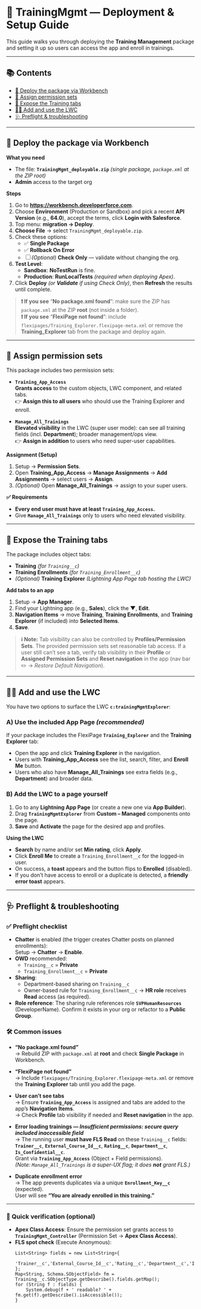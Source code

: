 # 🧭 TrainingMgmt — **Deployment & Setup Guide**

This guide walks you through deploying the **Training Management** package and setting it up so users can access the app and enroll in trainings.

---

## 📚 Contents

- [🚀 Deploy the package via Workbench](#-deploy-the-package-via-workbench)
- [🔐 Assign permission sets](#-assign-permission-sets)
- [🧩 Expose the Training tabs](#-expose-the-training-tabs)
- [🧑‍💻 Add and use the LWC](#-add-and-use-the-lwc)
- [🩺 Preflight & troubleshooting](#-preflight--troubleshooting)

---

## 🚀 Deploy the package via Workbench

**What you need**

- The file: **`TrainingMgmt_deployable.zip`** _(single package, `package.xml` at the ZIP root)_
- **Admin** access to the target org

**Steps**

1. Go to **https://workbench.developerforce.com**.
2. Choose **Environment** (Production or Sandbox) and pick a recent **API Version** (e.g., **64.0**), accept the terms, click **Login with Salesforce**.
3. Top menu: **migration → Deploy**.
4. **Choose File** → select `TrainingMgmt_deployable.zip`.
5. Check these options:
   - ✅ **Single Package**
   - ✅ **Rollback On Error**
   - ☐ _(Optional)_ **Check Only** — validate without changing the org.
6. **Test Level**:
   - **Sandbox**: **NoTestRun** is fine.
   - **Production**: **RunLocalTests** _(required when deploying Apex)_.
7. Click **Deploy** _(or **Validate** if using Check Only)_, then **Refresh** the results until complete.

> **❗ If you see** “**No package.xml found**”: make sure the ZIP has `package.xml` at the ZIP **root** (not inside a folder).  
> **❗ If you see** “**FlexiPage not found**”: include `flexipages/Training_Explorer.flexipage-meta.xml` or remove the **Training_Explorer** tab from the package and deploy again.

---

## 🔐 Assign permission sets

This package includes two permission sets:

- **`Training_App_Access`**  
  **Grants access** to the custom objects, LWC component, and related tabs.  
  👉 **Assign this to all users** who should use the Training Explorer and enroll.

- **`Manage_All_Trainings`**  
  **Elevated visibility** in the LWC (super user mode): can see all training fields (incl. **Department**); broader management/ops view.  
  👉 **Assign in addition** to users who need super-user capabilities.

**Assignment (Setup)**

1. Setup → **Permission Sets**.
2. Open **Training_App_Access** → **Manage Assignments** → **Add Assignments** → select users → **Assign**.
3. _(Optional)_ Open **Manage_All_Trainings** → assign to your super users.

**✅ Requirements**

- **Every end user must have at least `Training_App_Access`.**
- Give **`Manage_All_Trainings`** only to users who need elevated visibility.

---

## 🧩 Expose the Training tabs

The package includes object tabs:

- **Training** _(for `Training__c`)_
- **Training Enrollments** _(for `Training_Enrollment__c`)_
- _(Optional)_ **Training Explorer** _(Lightning App Page tab hosting the LWC)_

**Add tabs to an app**

1. Setup → **App Manager**.
2. Find your Lightning app (e.g., **Sales**), click the **▼**, **Edit**.
3. **Navigation Items** → move **Training**, **Training Enrollments**, and **Training Explorer** (if included) into **Selected Items**.
4. **Save**.

> **ℹ️ Note:** Tab visibility can also be controlled by **Profiles/Permission Sets**. The provided permission sets set reasonable tab access. If a user still can’t see a tab, verify tab visibility in their **Profile** or **Assigned Permission Sets** and **Reset navigation** in the app (nav bar ✏️ → _Restore Default Navigation_).

---

## 🧑‍💻 Add and use the LWC

You have two options to surface the LWC **`c:trainingMgmtExplorer`**:

### A) Use the included App Page _(recommended)_

If your package includes the FlexiPage **`Training_Explorer`** and the **Training Explorer** tab:

- Open the app and click **Training Explorer** in the navigation.
- Users with **Training_App_Access** see the list, search, filter, and **Enroll Me** button.
- Users who also have **Manage_All_Trainings** see extra fields (e.g., **Department**) and broader data.

### B) Add the LWC to a page yourself

1. Go to any **Lightning App Page** (or create a new one via **App Builder**).
2. Drag **`TrainingMgmtExplorer`** from **Custom – Managed** components onto the page.
3. **Save** and **Activate** the page for the desired app and profiles.

**Using the LWC**

- **Search** by name and/or set **Min rating**, click **Apply**.
- Click **Enroll Me** to create a `Training_Enrollment__c` for the logged-in user.
- On success, a **toast** appears and the button flips to **Enrolled** (disabled).
- If you don’t have access to enroll or a duplicate is detected, a **friendly error toast** appears.

---

## 🩺 Preflight & troubleshooting

### ✅ Preflight checklist

- **Chatter** is enabled (the trigger creates Chatter posts on planned enrollments):  
  Setup → **Chatter** → **Enable**.
- **OWD** recommended:
  - `Training__c` = **Private**
  - `Training_Enrollment__c` = **Private**
- **Sharing**:
  - Department-based sharing on `Training__c`
  - Owner-based rule for `Training_Enrollment__c` → **HR role** receives **Read** access (as required).
- **Role reference**: The sharing rule references role **`SVPHumanResources`** (DeveloperName). Confirm it exists in your org or refactor to a **Public Group**.

### 🛠 Common issues

- **“No package.xml found”**  
  → Rebuild ZIP with `package.xml` at **root** and check **Single Package** in Workbench.

- **“FlexiPage not found”**  
  → Include `flexipages/Training_Explorer.flexipage-meta.xml` or remove the **Training Explorer** tab until you add the page.

- **User can’t see tabs**  
  → Ensure **`Training_App_Access`** is assigned and tabs are added to the app’s **Navigation Items**.  
  → Check **Profile** tab visibility if needed and **Reset navigation** in the app.

- **Error loading trainings — _Insufficient permissions: secure query included inaccessible field_**  
  → The running user **must have FLS Read** on these `Training__c` fields:  
  **`Trainer__c`**, **`External_Course_Id__c`**, **`Rating__c`**, **`Department__c`**, **`Is_Confidential__c`**.  
  Grant via **`Training_App_Access`** (Object + Field permissions).  
  _(Note: `Manage_All_Trainings` is a super-UX flag; it does **not** grant FLS.)_

- **Duplicate enrollment error**  
  → The app prevents duplicates via a unique **`Enrollment_Key__c`** (expected).  
  User will see **“You are already enrolled in this training.”**

---

### 🧪 Quick verification (optional)

- **Apex Class Access**: Ensure the permission set grants access to **`TrainingMgmt_Controller`** (Permission Set → **Apex Class Access**).
- **FLS spot check** (Execute Anonymous):
  ```apex
  List<String> fields = new List<String>{
      'Trainer__c','External_Course_Id__c','Rating__c','Department__c','Is_Confidential__c'
  };
  Map<String, Schema.SObjectField> fm = Training__c.SObjectType.getDescribe().fields.getMap();
  for (String f : fields) {
      System.debug(f + ' readable? ' + fm.get(f).getDescribe().isAccessible());
  }
  ```

